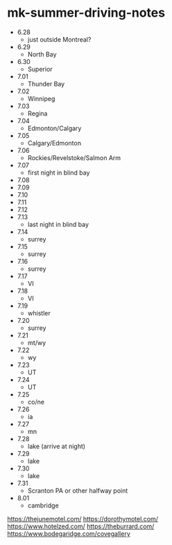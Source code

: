 # mk-summer-driving-notes

- 6.28
    - just outside Montreal?
- 6.29
    - North Bay
- 6.30
    - Superior
- 7.01
    - Thunder Bay
- 7.02
    - Winnipeg
- 7.03
    - Regina
- 7.04
    - Edmonton/Calgary
- 7.05
    - Calgary/Edmonton
- 7.06
    - Rockies/Revelstoke/Salmon Arm
- 7.07
    - first night in blind bay
- 7.08
- 7.09
- 7.10
- 7.11
- 7.12
- 7.13
    - last night in blind bay
- 7.14
    - surrey
- 7.15
    - surrey
- 7.16
    - surrey
- 7.17
    - VI
- 7.18
    - VI
- 7.19
    - whistler
- 7.20
    - surrey
- 7.21
    - mt/wy
- 7.22
    - wy
- 7.23
    - UT
- 7.24
    - UT
- 7.25
    - co/ne
- 7.26
    - ia
- 7.27
    - mn
- 7.28
    - lake (arrive at night)
- 7.29
    - lake
- 7.30
    - lake
- 7.31
    - Scranton PA or other halfway point
- 8.01
    - cambridge



https://thejunemotel.com/
https://dorothymotel.com/
https://www.hotelzed.com/
https://theburrard.com/
https://www.bodegaridge.com/covegallery
